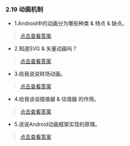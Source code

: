 ### 2.19 动画机制

- 1.Android中的动画分为哪些种类 & 特点 & 缺点。

> [点击查看答案](https://blog.csdn.net/dream_caoyun/article/details/78814466)

- 2.知道SVG & 矢量动画吗？

> [点击查看答案](https://blog.csdn.net/guofudong2/article/details/81299137)

- 3.给我说说转场动画。

> [点击查看答案](https://www.jianshu.com/p/60c0359acc0a)

- 4.给我谈谈插值器 & 估值器 的作用。

> [点击查看答案](https://www.jianshu.com/p/2412d00a0ce4)

- 5.说说Android动画框架实现的原理。

> [点击查看答案](https://www.cnblogs.com/kross/p/4087780.html)